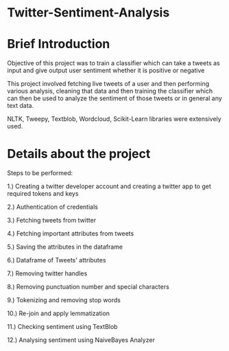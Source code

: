 # Twitter-Sentiment-Analysis
# Brief Introduction

Objective of this project was to train a classifier which can take a tweets as input and give output user sentiment whether it is positive or negative

This project involved fetching live tweets of a user and then performing various analysis, cleaning that data and then training the classifier which can then be used to analyze the sentiment of those tweets or in general any text data.

NLTK, Tweepy, Textblob, Wordcloud, Scikit-Learn libraries were extensively used.


# Details about the project

Steps to be performed:

1.) Creating a twitter developer account and creating a twitter app to get required tokens and keys

2.) Authentication of credentials

3.) Fetching tweets from twitter

4.) Fetching important attributes from tweets

5.) Saving the attributes in the dataframe

6.) Dataframe of Tweets' attributes

7.) Removing twitter handles

8.) Removing punctuation number and special characters

9.) Tokenizing and removing stop words

10.) Re-join and apply lemmatization

11.) Checking sentiment using TextBlob

12.) Analysing sentiment using NaiveBayes Analyzer

